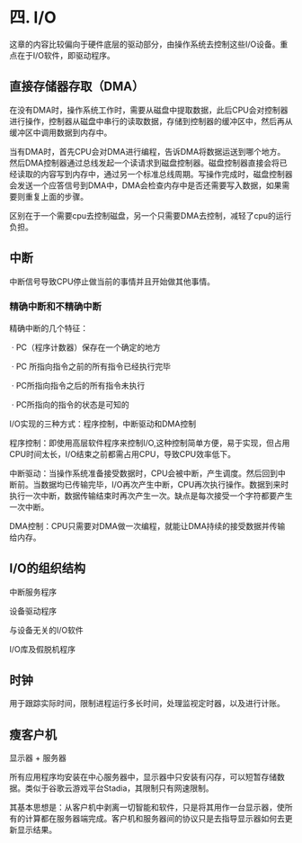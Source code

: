 # 四. I/O

这章的内容比较偏向于硬件底层的驱动部分，由操作系统去控制这些I/O设备。重点在于I/O软件，即驱动程序。

## 直接存储器存取（DMA）

在没有DMA时，操作系统工作时，需要从磁盘中提取数据，此后CPU会对控制器进行操作，控制器从磁盘中串行的读取数据，存储到控制器的缓冲区中，然后再从缓冲区中调用数据到内存中。

当有DMA时，首先CPU会对DMA进行编程，告诉DMA将数据运送到哪个地方。然后DMA控制器通过总线发起一个读请求到磁盘控制器。磁盘控制器直接会将已经读取的内容写到内存中，通过另一个标准总线周期。写操作完成时，磁盘控制器会发送一个应答信号到DMA中，DMA会检查内存中是否还需要写入数据，如果需要则重复上面的步骤。

区别在于一个需要cpu去控制磁盘，另一个只需要DMA去控制，减轻了cpu的运行负担。



## 中断

中断信号导致CPU停止做当前的事情并且开始做其他事情。

### 精确中断和不精确中断

精确中断的几个特征：

​    · PC（程序计数器）保存在一个确定的地方 

​    · PC 所指向指令之前的所有指令已经执行完毕

​    · PC所指向指令之后的所有指令未执行

​    · PC所指向的指令的状态是可知的



I/O实现的三种方式：程序控制，中断驱动和DMA控制

程序控制：即使用高层软件程序来控制I/O,这种控制简单方便，易于实现，但占用CPU时间太长，I/O结束之前都需占用CPU，导致CPU效率低下。

中断驱动：当操作系统准备接受数据时，CPU会被中断，产生调度。然后回到中断前。当数据均已传输完毕，I/O再次产生中断，CPU再次执行操作。数据到来时执行一次中断，数据传输结束时再次产生一次。缺点是每次接受一个字符都要产生一次中断。

DMA控制：CPU只需要对DMA做一次编程，就能让DMA持续的接受数据并传输给内存。

## I/O的组织结构

中断服务程序

设备驱动程序

与设备无关的I/O软件

I/O库及假脱机程序

## 时钟

用于跟踪实际时间，限制进程运行多长时间，处理监视定时器，以及进行计账。

## 瘦客户机

显示器 + 服务器

所有应用程序均安装在中心服务器中，显示器中只安装有闪存，可以短暂存储数据。类似于谷歌云游戏平台Stadia，其限制只有网速限制。

其基本思想是：从客户机中剥离一切智能和软件，只是将其用作一台显示器，使所有的计算都在服务器端完成。客户机和服务器间的协议只是去指导显示器如何去更新显示结果。